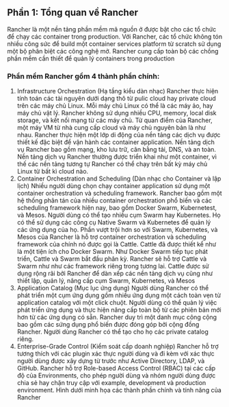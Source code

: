 ## Phần 1: Tổng quan về Rancher

Rancher là một nền tảng phần mềm mã nguồn ở được bật cho các tổ chức để chạy các container trong production. Với Rancher, các tổ chức không tón nhiều công sức để build một container services platform từ scratch sử dụng một bộ phân biệt các công nghệ mở. Rancher cung cấp toàn bộ các chồng phần mềm cần thiết để quản lý containers trong production

### Phần mềm Rancher gồm 4 thành phần chính:
1. Infrastructure Orchestration (Hạ tầng kiểu dàn nhạc)
Rancher thực hiện tính toán các tài nguyên dưới dạng thô từ pulic cloud hay private cloud trên các máy chủ Linux. Mỗi máy chủ Linux có thể là các máy ảo, hay máy chủ vật lý. Rancher không sử dụng nhiều CPU, memory, local disk storage, và kết nối mạng từ các máy chủ. Từ quan điểm của Rancher, một máy VM từ nhà cung cấp cloud và máy chủ nguyên bản là như nhau.
Rancher thực hiện một lớp di động của nền tảng các dịch vụ được thiết kế đặc biệt để vận hành các container application. Nền tảng dịch vụ Rancher bao gồm mạng, kho lưu trữ, cân bằng tải, DNS, và an toàn. Nền tảng dịch vụ Rancher thường được triển khai như một container, vì thế các nền tảng tương tự Rancher có thể chạy trên bất kỳ máy chủ Linux từ bất kì cloud nào.
2. Container Orchestration and Scheduling (Dàn nhạc cho Container và lập lịch)
Nhiều người dùng chọn chạy container application sử dụng một container orchestration và scheduling framework. Rancher bao gồm một hệ thống phân tán của nhiều container orchestration phổ biến và các scheduling framework hiện nay, bao gồm Docker Swarm, Kubernetest, và Mesos. Người dùng có thể tạo nhiều cụm Swarm hay Kubernetes. Họ có thể sử dụng các công cụ Native Swarm và Kubernetes để quản lý các ứng dụng của họ.
Phần vượt trội hơn so với Swarm, Kubernetes, và Mesos của Rancher là hỗ trợ container orchestration và scheduling framework của chính nó được gọi là Cattle. Cattle đã được thiết kể như là một tiện ích cho Docker Swarm. Như Docker Swarm tiếp tục phát triển, Cattle và Swarm bắt đầu phân kỳ. Rancher sẽ hỗ trợ Cattle và Swarm như như các framework riêng trong tương lai. Cattle được sử dụng rộng rãi bởi Rancher để dàn xếp các nền tảng dịch vụ cũng như thiết lập, quản lý, nâng cấp cụm Swarm, Kubernetes, và Mesos
3. Application Catalog (Mục lục ứng dụng)
Người dùng Rancher có thể phát triển một cụm ứng dụng gồm nhiều ứng dụng một cách toàn vẹn từ application catalog với một click chuột. Người dùng có thể quản lý việc phát triển ứng dụng và thực hiện nâng cấp toàn bộ từ các phiên bản mới hơn từ các ứng dụng có sẵn. Rancher duy trì một danh mục công cộng bao gồm các sứng dụng phổ biến được đóng góp bởi cộng đồng Rancher. Người dùng Rancher có thể tạo cho họ các private catalog riêng.
4. Enterprise-Grade Control (Kiểm soát cấp doanh nghiệp)
Rancher hỗ trợ tương thích với các plugin xác thực người dùng và đi kèm với xác thực người dùng được xây dựng từ trước như Active Directory, LDAP, và GitHub. Rancher hỗ trợ Role-based Access Control (RBAC) tại các cấp độ của Environments, cho phép người dùng và nhóm người dùng được chia sẻ hay chặn truy cập với example, development và production environment.
Hình dưới minh họa các thành phần chính và tính năng của Rancher
